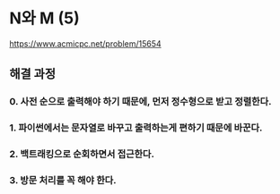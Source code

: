 # N와 M (5)
https://www.acmicpc.net/problem/15654
## 해결 과정
### 0. 사전 순으로 출력해야 하기 때문에, 먼저 정수형으로 받고 정렬한다.
### 1. 파이썬에서는 문자열로 바꾸고 출력하는게 편하기 때문에 바꾼다.
### 2. 백트래킹으로 순회하면서 접근한다.
### 3. 방문 처리를 꼭 해야 한다.
